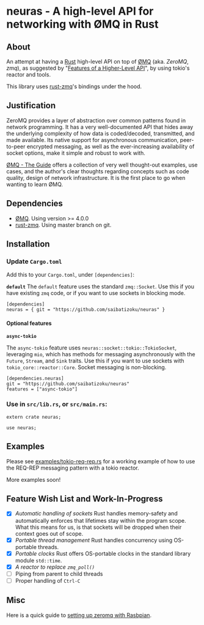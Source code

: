 neuras - A high-level API for networking with ØMQ in Rust
=========================================================

## About

An attempt at having a [Rust](http://rust-lang.org) high-level API on top of [ØMQ](http://zeromq.org) (aka. _ZeroMQ_, _zmq_),
as suggested by
"[Features of a Higher-Level API](http://zguide.zeromq.org/page:all#toc74)",
by using tokio's reactor and tools.

This library uses [rust-zmq](https://github.com/erickt/rust-zmq)'s bindings under the hood.

## Justification

ZeroMQ provides a layer of abstraction over common patterns found in network programming. It has a very well-documented API that hides away the underlying complexity of how data is coded/decoded, transmitted, and made available. Its native support for asynchronous communication, peer-to-peer encrypted messaging, as well as the ever-increasing availability of socket options, make it simple and robust to work with.

[ØMQ - The Guide](http://zguide.zeromq.org/page:all) offers a collection of very well thought-out examples, use cases, and the author's clear thoughts regarding concepts such as code quality, design of network infrastructure. It is the first place to go when wanting to learn ØMQ.

## Dependencies

- [ØMQ](http://zeromq.org). Using version >= 4.0.0
- [rust-zmq](https://github.com/erickt/rust-zmq). Using master branch on git.

## Installation

### Update `Cargo.toml`

Add this to your `Cargo.toml`, under `[dependencies]`:

**`default`**
The `default` feature uses the standard `zmq::Socket`. Use this if you have existing `zmq` code, or if you want to use sockets in blocking mode.

```
[dependencies]
neuras = { git = "https://github.com/saibatizoku/neuras" }
```

#### Optional features

**`async-tokio`**

The `async-tokio` feature uses `neuras::socket::tokio::TokioSocket`, leveraging `mio`, which has methods for messaging asynchronously with the `Future`, `Stream`, and `Sink` traits. Use this if you want to use sockets with `tokio_core::reactor::Core`. Socket messaging is non-blocking.

```
[dependencies.neuras]
git = "https://github.com/saibatizoku/neuras"
features = ["async-tokio"]
```

### Use in `src/lib.rs`, or `src/main.rs`:

```
extern crate neuras;

use neuras;
```

## Examples

Please see [examples/tokio-req-rep.rs](examples/tokio-req-rep.rs) for a working example of how to use the REQ-REP messaging pattern with a tokio reactor.

More examples soon!

## Feature Wish List and Work-In-Progress

- [X] *Automatic handling of sockets* Rust handles memory-safety and automatically enforces that lifetimes stay within the program scope. What this means for us, is that sockets will be dropped when their context goes out of scope.
- [X] *Portable thread management* Rust handles concurrency using OS-portable threads.
- [X] *Portable clocks* Rust offers OS-portable clocks in the standard library module `std::time`.
- [X] *A reactor to replace `zmq_poll()`* 
- [ ] Piping from parent to child threads
- [ ] Proper handling of `Ctrl-C`

## Misc

Here is a quick guide to [setting up zeromq with Rasbpian](RASPBIAN.md).
